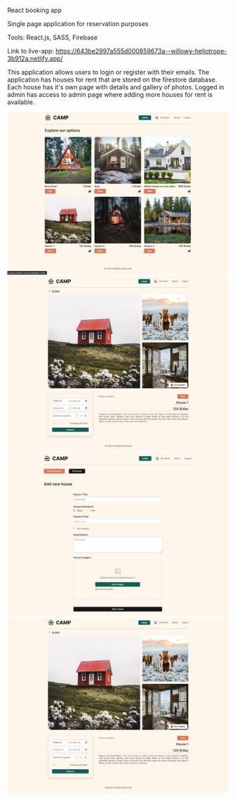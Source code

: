 React booking app

Single page application for reservation purposes

Tools: React.js, SASS, Firebase

Link to live-app:
https://643be2997a555d000859673a--willowy-heliotrope-3b912a.netlify.app/

This application allows users to login or register with their emails. 
The application has houses for rent that are stored on the firestore database.
Each house has it's own page with details and gallery of photos. 
Logged in admin has access to admin page where adding more houses for rent is available. 

![Gettin Started](./description-photos/home-page.JPG)
![Gettin Started](./description-photos/reservation-page.JPG)
![Gettin Started](./description-photos/admin-page.JPG)
![Gettin Started](./description-photos/reservation-page.JPG)

